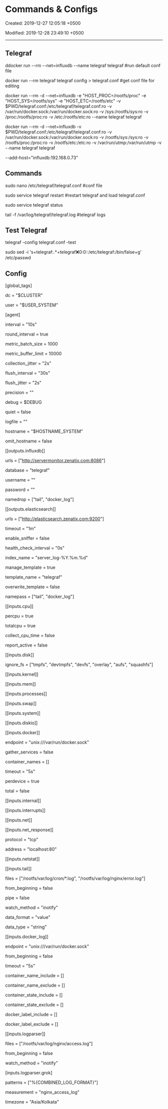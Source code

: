 # Commands & Configs

Created: 2019-12-27 12:05:18 +0500

Modified: 2019-12-28 23:49:10 +0500

---

## Telegraf

ddocker run --rm --net=influxdb --name telegraf telegraf #run default conf file

docker run --rm telegraf telegraf config > telegraf.conf #get conf file for editing

docker run --rm -d --net=influxdb -e "HOST_PROC=/rootfs/proc" -e "HOST_SYS=/rootfs/sys" -e "HOST_ETC=/rootfs/etc" -v $PWD/telegraf.conf:/etc/telegraf/telegraf.conf:ro -v /var/run/docker.sock:/var/run/docker.sock:ro -v /sys:/rootfs/sys:ro -v /proc:/rootfs/proc:ro -v /etc:/rootfs/etc:ro --name telegraf telegraf

docker run --rm -d --net=influxdb -v $PWD/telegraf.conf:/etc/telegraf/telegraf.conf:ro -v /var/run/docker.sock:/var/run/docker.sock:ro -v /rootfs/sys:/sys:ro -v /rootfs/proc:/proc:ro -v /rootfs/etc:/etc:ro -v /var/run/utmp:/var/run/utmp -v --name telegraf telegraf

--add-host="influxdb:192.168.0.73"

## Commands

sudo nano /etc/telegraf/telegraf.conf #conf file

sudo service telegraf restart #restart telegraf and load telegraf.conf

sudo service telegraf status

tail -f /var/log/telegraf/telegraf.log #telegraf logs

## Test Telegraf

telegraf -config telegraf.conf -test

sudo sed -i 's+telegraf:.*+telegraf:x:0:0::/etc/telegraf:/bin/false+g' /etc/passwd

## Config

[global_tags]

dc = "$CLUSTER"

user = "$USER_SYSTEM"

[agent]

interval = "10s"

round_interval = true

metric_batch_size = 1000

metric_buffer_limit = 10000

collection_jitter = "2s"

flush_interval = "30s"

flush_jitter = "2s"

precision = ""

debug = $DEBUG

quiet = false

logfile = ""

hostname = "$HOSTNAME_SYSTEM"

omit_hostname = false

[[outputs.influxdb]]

urls = ["<http://servermonitor.zenatix.com:8086>"]

database = "telegraf"

username = ""

password = ""

namedrop = ["tail", "docker_log"]

[[outputs.elasticsearch]]

urls = ["<http://elasticsearch.zenatix.com:9200>"]

timeout = "1m"

enable_sniffer = false

health_check_interval = "0s"

index_name = "server_log-%Y.%m.%d"

manage_template = true

template_name = "telegraf"

overwrite_template = false

namepass = ["tail", "docker_log"]

[[inputs.cpu]]

percpu = true

totalcpu = true

collect_cpu_time = false

report_active = false

[[inputs.disk]]

ignore_fs = ["tmpfs", "devtmpfs", "devfs", "overlay", "aufs", "squashfs"]

[[inputs.kernel]]

[[inputs.mem]]

[[inputs.processes]]

[[inputs.swap]]

[[inputs.system]]

[[inputs.diskio]]

[[inputs.docker]]

endpoint = "unix:///var/run/docker.sock"

gather_services = false

container_names = []

timeout = "5s"

perdevice = true

total = false

[[inputs.internal]]

[[inputs.interrupts]]

[[inputs.net]]

[[inputs.net_response]]

protocol = "tcp"

address = "localhost:80"

[[inputs.netstat]]

[[inputs.tail]]

files = ["/rootfs/var/log/cron/*.log", "/rootfs/var/log/nginx/error.log"]

from_beginning = false

pipe = false

watch_method = "inotify"

data_format = "value"

data_type = "string"

[[inputs.docker_log]]

endpoint = "unix:///var/run/docker.sock"

from_beginning = false

timeout = "5s"

container_name_include = []

container_name_exclude = []

container_state_include = []

container_state_exclude = []

docker_label_include = []

docker_label_exclude = []

[[inputs.logparser]]

files = ["/rootfs/var/log/nginx/access.log"]

from_beginning = false

watch_method = "inotify"

[inputs.logparser.grok]

patterns = ["%{COMBINED_LOG_FORMAT}"]

measurement = "nginx_access_log"

timezone = "Asia/Kolkata"
